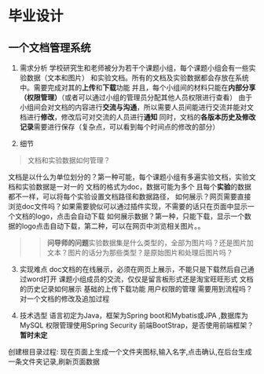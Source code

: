 # 毕业设计
## 一个文档管理系统
1. 需求分析
学校研究生和老师被分为若干个课题小组，每个课题小组会有一些实验数据（文本和图片）
和实验文档。所有的文档及实验数据都会存放在系统中。需要完成对其的**上传**和**下载**功能
并且，每个小组间的材料只能在**内部分享（权限管理）**（或者可以通过小组的管理员分配其他人员权限进行查看）
由于小组间会对文档的内容进行**交流与沟通**，所以需要人员间能进行交流并能对文档进行**修改**，修改后可对交流的人员进行**通知**
同时，文档的**各版本历史及修改记录**需要进行保存（复杂点，可以看到每个时间点的修改的部分）

2. 细节
>    文档和实验数据如何管理？

文档是以什么为单位划分的？第一种可能，每个课题小组有多遍实验文档，实验文档和实验数据是一对一的
文档的格式为doc，数据可能为多个 且每个**实验**的数据都不一样，可以将每个实验设置文档路径和数据路径，
如何展示？网页需要直接浏览doc文件吗？如果需要貌似可以通过插件实现，不需要的话只在页面中显示一个文档的logo，点击会自动下载
如何展示数据？第一种，只能下载，显示一个数据的logo点击自动下载，第二种，可以在网页中浏览相关图片。。
>> **问导师的问题**实验数据集是什么类型的，全部为图片吗？还是图片加文本？图片的话分为那些类型？是原始图片和处理后图片吗？

3. 实现难点
doc文档的在线展示，必须在网页上展示，不能只是下载然后自己通过word打开
课题小组成员的交流，仅仅是留言板形式还是淘宝旺旺形式
文档的历史记录如何展示
基础的上传下载功能
用户权限的管理
需要用到流程吗？对一个文档的修改及追加过程

4. 技术选型
语言初定为Java，框架为Spring boot和Mybatis或JPA ,数据库为MySQL
权限管理使用Spring Security
前端BootStrap，是否使用前端框架？**暂时未定**


创建根目录过程: 现在页面上生成一个文件夹图标,输入名字,点击确认,在后台生成一条文件夹记录,刷新页面数据